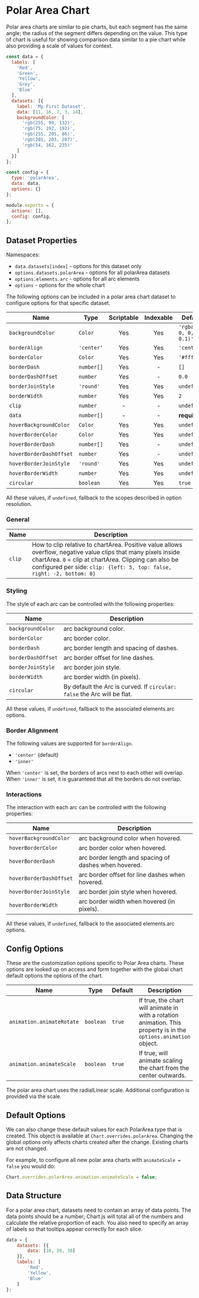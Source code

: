 # Polar Area Chart

Polar area charts are similar to pie charts, but each segment has the same angle; the radius of the segment differs depending on the value. This type of chart is useful for showing comparison data similar to a pie chart while also providing a scale of values for context.

```js
const data = {
  labels: [
    'Red',
    'Green',
    'Yellow',
    'Grey',
    'Blue'
  ],
  datasets: [{
    label: 'My First Dataset',
    data: [11, 16, 7, 3, 14],
    backgroundColor: [
      'rgb(255, 99, 132)',
      'rgb(75, 192, 192)',
      'rgb(255, 205, 86)',
      'rgb(201, 203, 207)',
      'rgb(54, 162, 235)'
    ]
  }]
};

const config = {
  type: 'polarArea',
  data: data,
  options: {}
};

module.exports = {
  actions: [],
  config: config,
};
```

## Dataset Properties

Namespaces:

- `data.datasets[index]` - options for this dataset only
- `options.datasets.polarArea` - options for all polarArea datasets
- `options.elements.arc` - options for all arc elements
- `options` - options for the whole chart

The following options can be included in a polar area chart dataset to configure options for that specific dataset.

| Name | Type | Scriptable | Indexable | Default |
| ---- | ---- | :----: | :----: | ---- |
| `backgroundColor` | `Color` | Yes | Yes | `'rgba(0, 0, 0, 0.1)'` |
| `borderAlign` | `'center'` | Yes | Yes | `'center'` |
| `borderColor` | `Color` | Yes | Yes | `'#fff'` |
| `borderDash` | `number[]` | Yes | - | `[]` |
| `borderDashOffset` | `number` | Yes | - | `0.0` |
| `borderJoinStyle` | `'round'` | Yes | Yes | `undefined` |
| `borderWidth` | `number` | Yes | Yes | `2` |
| `clip` | `number` | - | - | `undefined` |
| `data` | `number[]` | - | - | **required** |
| `hoverBackgroundColor` | `Color` | Yes | Yes | `undefined` |
| `hoverBorderColor` | `Color` | Yes | Yes | `undefined` |
| `hoverBorderDash` | `number[]` | Yes | - | `undefined` |
| `hoverBorderDashOffset` | `number` | Yes | - | `undefined` |
| `hoverBorderJoinStyle` | `'round'` | Yes | Yes | `undefined` |
| `hoverBorderWidth` | `number` | Yes | Yes | `undefined` |
| `circular` | `boolean` | Yes | Yes | `true` |

All these values, if `undefined`, fallback to the scopes described in option resolution.

### General

| Name | Description |
| ---- | ---- |
| `clip` | How to clip relative to chartArea. Positive value allows overflow, negative value clips that many pixels inside chartArea. `0` = clip at chartArea. Clipping can also be configured per side: `clip: {left: 5, top: false, right: -2, bottom: 0}` |

### Styling

The style of each arc can be controlled with the following properties:

| Name | Description |
| ---- | ---- |
| `backgroundColor` | arc background color. |
| `borderColor` | arc border color. |
| `borderDash` | arc border length and spacing of dashes. |
| `borderDashOffset` | arc border offset for line dashes. |
| `borderJoinStyle` | arc border join style. |
| `borderWidth` | arc border width (in pixels). |
| `circular` | By default the Arc is curved. If `circular: false` the Arc will be flat. |

All these values, if `undefined`, fallback to the associated elements.arc options.

### Border Alignment

The following values are supported for `borderAlign`.

- `'center'` (default)
- `'inner'`

When `'center'` is set, the borders of arcs next to each other will overlap. When `'inner'` is set, it is guaranteed that all the borders do not overlap.

### Interactions

The interaction with each arc can be controlled with the following properties:

| Name | Description |
| ---- | ----------- |
| `hoverBackgroundColor` | arc background color when hovered. |
| `hoverBorderColor` | arc border color when hovered. |
| `hoverBorderDash` | arc border length and spacing of dashes when hovered. |
| `hoverBorderDashOffset` | arc border offset for line dashes when hovered. |
| `hoverBorderJoinStyle` | arc border join style when hovered. |
| `hoverBorderWidth` | arc border width when hovered (in pixels). |

All these values, if `undefined`, fallback to the associated elements.arc options.

## Config Options

These are the customization options specific to Polar Area charts. These options are looked up on access and form together with the global chart default options the options of the chart.

| Name | Type | Default | Description |
| ---- | ---- | ------- | ----------- |
| `animation.animateRotate` | `boolean` | `true` | If true, the chart will animate in with a rotation animation. This property is in the `options.animation` object. |
| `animation.animateScale` | `boolean` | `true` | If true, will animate scaling the chart from the center outwards. |

The polar area chart uses the radialLinear scale. Additional configuration is provided via the scale.

## Default Options

We can also change these default values for each PolarArea type that is created. This object is available at `Chart.overrides.polarArea`. Changing the global options only affects charts created after the change. Existing charts are not changed.

For example, to configure all new polar area charts with `animateScale = false` you would do:

```javascript
Chart.overrides.polarArea.animation.animateScale = false;
```

## Data Structure

For a polar area chart, datasets need to contain an array of data points. The data points should be a number; Chart.js will total all of the numbers and calculate the relative proportion of each. You also need to specify an array of labels so that tooltips appear correctly for each slice.

```javascript
data = {
    datasets: [{
        data: [10, 20, 30]
    }],
    labels: [
        'Red',
        'Yellow',
        'Blue'
    ]
};
```